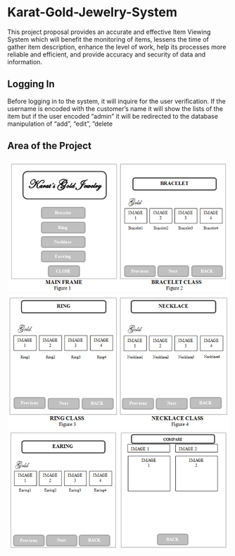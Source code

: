 # Karat-Gold-Jewelry-System

This project proposal provides an accurate and effective Item Viewing System which will benefit the monitoring of items, lessens the time of gather item description, enhance the level of work, help its processes more reliable and efficient, and provide accuracy and security of data and information. 

## Logging In

Before logging in to the system, it will inquire for the user verification. If the username is encoded with the customer’s name it will show the lists of the item but if the user encoded “admin” it will be redirected to the database manipulation of “add”, “edit”, ”delete

## Area of the Project

![](Images/ap1.png)
![](Images/ap2.png)
![](Images/ap3.png)
